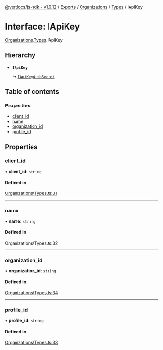 [@verdocs/js-sdk - v1.0.12](../README.md) / [Exports](../modules.md) / [Organizations](../modules/Organizations.md) / [Types](../modules/Organizations.Types.md) / IApiKey

# Interface: IApiKey

[Organizations](../modules/Organizations.md).[Types](../modules/Organizations.Types.md).IApiKey

## Hierarchy

- **`IApiKey`**

  ↳ [`IApiKeyWithSecret`](Organizations.Types.IApiKeyWithSecret.md)

## Table of contents

### Properties

- [client_id](Organizations.Types.IApiKey.md#client_id)
- [name](Organizations.Types.IApiKey.md#name)
- [organization_id](Organizations.Types.IApiKey.md#organization_id)
- [profile_id](Organizations.Types.IApiKey.md#profile_id)

## Properties

### client\_id

• **client\_id**: `string`

#### Defined in

[Organizations/Types.ts:31](https://github.com/Verdocs/js-sdk/blob/main/src/Organizations/Types.ts#L31)

___

### name

• **name**: `string`

#### Defined in

[Organizations/Types.ts:32](https://github.com/Verdocs/js-sdk/blob/main/src/Organizations/Types.ts#L32)

___

### organization\_id

• **organization\_id**: `string`

#### Defined in

[Organizations/Types.ts:34](https://github.com/Verdocs/js-sdk/blob/main/src/Organizations/Types.ts#L34)

___

### profile\_id

• **profile\_id**: `string`

#### Defined in

[Organizations/Types.ts:33](https://github.com/Verdocs/js-sdk/blob/main/src/Organizations/Types.ts#L33)

